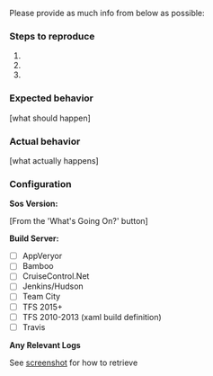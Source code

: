 Please provide as much info from below as possible:

### Steps to reproduce

1.
2.
3.

### Expected behavior

[what should happen]

### Actual behavior

[what actually happens]

### Configuration


**Sos Version:** 

[From the 'What's Going On?' button]

**Build Server:** 
- [ ] AppVeryor
- [ ] Bamboo
- [ ] CruiseControl.Net
- [ ] Jenkins/Hudson
- [ ] Team City
- [ ] TFS 2015+
- [ ] TFS 2010-2013 (xaml build definition)
- [ ] Travis

**Any Relevant Logs**

See [screenshot](http://blog.sirenofshame.com/2012/01/how-to-report-errors.html) for how to retrieve
